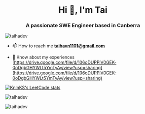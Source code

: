 <h1 align="center">Hi 👋, I'm Tai</h1>
<h3 align="center">A passionate SWE Engineer based in Canberra</h3>

<p align="left"> <img src="https://komarev.com/ghpvc/?username=taihadev&label=Profile%20views&color=0e75b6&style=flat" alt="taihadev" /> </p>

- 📫 How to reach me **taihavn1101@gmail.com**

- 📄 Know about my experiences [https://drive.google.com/file/d/106oDUPPlV0GEK-0oDgbGHYWLt5YmTyAy/view?usp=sharing](https://drive.google.com/file/d/106oDUPPlV0GEK-0oDgbGHYWLt5YmTyAy/view?usp=sharing)


[![KnlnKS's LeetCode stats](https://leetcode-stats-six.vercel.app/?username=taidn2003)](https://github.com/KnlnKS/leetcode-stats)

<p><img align="center" src="https://github-readme-stats.vercel.app/api/top-langs?username=taihadev&show_icons=true&locale=en&layout=compact" alt="taihadev" /></p>

<p><img align="center" src="https://github-readme-streak-stats.herokuapp.com/?user=taihadev&" alt="taihadev" /></p>
